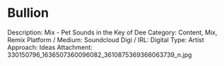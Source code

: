 # Bullion

Description: Mix - Pet Sounds in the Key of Dee
Category: Content, Mix, Remix
Platform / Medium: Soundcloud
Digi / IRL: Digital
Type: Artist
Approach: Ideas
Attachment: 330150796_1636507360096082_3610875369366063739_n.jpg